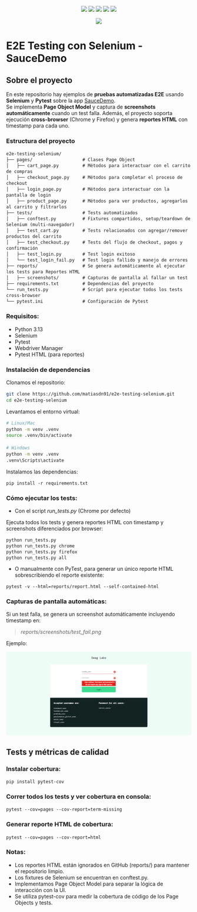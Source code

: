 <p align="center">
  <a href="https://www.linkedin.com/in/matias-damian-nazadek/"><img src="https://img.shields.io/badge/Matias%20Nazadek-LinkedIn-informational" style="max-height: 300px;" style="max-height: 300px;"></a>
  <a href="https://www.python.org/"><img src="https://img.shields.io/badge/Python-3.13-blue" style="max-height: 300px;" style="max-height: 300px;"></a>
<a href="https://www.selenium.dev/"><img src="https://img.shields.io/badge/Selenium-Automation-brightgreen" style="max-height: 300px;" style="max-height: 300px;"></a>
<a href="https://docs.pytest.org/en/stable/"><img src="https://img.shields.io/badge/Pytest-Testing-yellow" style="max-height: 300px;" style="max-height: 300px;"></a>
<img src="https://img.shields.io/badge/Test-Coverage-brightgreen" style="max-height: 300px;" style="max-height: 300px;"></a>
</p>

<div align="center">
    <a href="https://www.selenium.dev/"><img src="https://miro.medium.com/1*ZkMRhrarezTQospozgUtLg.png" /></a>
</div>

# E2E Testing con Selenium - SauceDemo

## Sobre el proyecto

En este repositorio hay ejemplos de **pruebas automatizadas E2E** usando **Selenium** y **Pytest** sobre la app [SauceDemo](https://www.saucedemo.com/).  
Se implementa **Page Object Model** y captura de **screenshots automáticamente** cuando un test falla.
Además, el proyecto soporta ejecución **cross-browser** (Chrome y Firefox) y genera **reportes HTML** con timestamp para cada uno.

### Estructura del proyecto
```
e2e-testing-selenium/
├── pages/                   # Clases Page Object
│   ├── cart_page.py         # Métodos para interactuar con el carrito de compras
│   ├── checkout_page.py     # Métodos para completar el proceso de checkout
│   ├── login_page.py        # Métodos para interactuar con la pantalla de login
│   ├── product_page.py      # Métodos para ver productos, agregarlos al carrito y filtrarlos
├── tests/                   # Tests automatizados
│   ├── conftest.py          # Fixtures compartidos, setup/teardown de Selenium (multi-navegador)
│   ├── test_cart.py         # Tests relacionados con agregar/remover productos del carrito
│   ├── test_checkout.py     # Tests del flujo de checkout, pagos y confirmación
│   ├── test_login.py        # Test login exitoso
│   └── test_login_fail.py   # Test login fallido y manejo de errores
├── reports/                 # Se genera automáticamente al ejecutar los tests para Reportes HTML
│   ├── screenshots/         # Capturas de pantalla al fallar un test
├── requirements.txt         # Dependencias del proyecto
└── run_tests.py             # Script para ejecutar todos los tests cross-browser
└── pytest.ini               # Configuración de Pytest
```

### Requisitos:

- Python 3.13
- Selenium
- Pytest
- Webdriver Manager
- Pytest HTML (para reportes)

### Instalación de dependencias

Clonamos el repositorio:

```bash
git clone https://github.com/matiasdn91/e2e-testing-selenium.git
cd e2e-testing-selenium
```
Levantamos el entorno virtual:
```bash
# Linux/Mac
python -m venv .venv
source .venv/bin/activate

# Windows
python -m venv .venv
.venv\Scripts\activate
```
Instalamos las dependencias:
```
pip install -r requirements.txt
```
### Cómo ejecutar los tests:

- Con el script *run_tests.py* (Chrome por defecto)

Ejecuta todos los tests y genera reportes HTML con timestamp y screenshots diferenciados por browser:
```
python run_tests.py
python run_tests.py chrome
python run_tests.py firefox
python run_tests.py all
```
- O manualmente con PyTest, para generar un único reporte HTML sobrescribiendo el reporte existente:
```
pytest -v --html=reports/report.html --self-contained-html
```
### Capturas de pantalla automáticas:

Si un test falla, se genera un screenshot automáticamente incluyendo timestamp en:

>*reports/screenshots/test_fail.png*

Ejemplo:
<p align="center">
  <img src="images/test_login_fail.png" width="800">
</p>

## Tests y métricas de calidad

### Instalar cobertura:
```
pip install pytest-cov
```
### Correr todos los tests y ver cobertura en consola:
```
pytest --cov=pages --cov-report=term-missing
```
### Generar reporte HTML de cobertura:
```
pytest --cov=pages --cov-report=html
```
### Notas:

- Los reportes HTML están ignorados en GitHub (reports/) para mantener el repositorio limpio.
- Los fixtures de Selenium se encuentran en conftest.py.
- Implementamos Page Object Model para separar la lógica de interacción con la UI.
- Se utiliza pytest-cov para medir la cobertura de código de los Page Objects y tests.